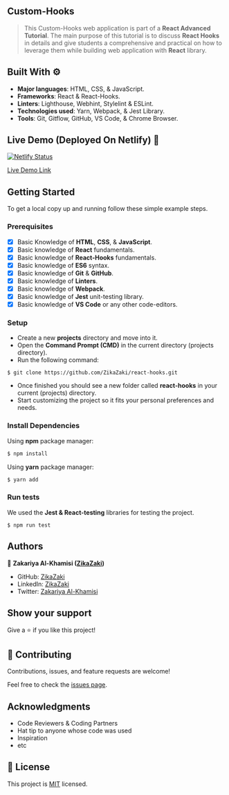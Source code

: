 ## Custom-Hooks
> This Custom-Hooks web application is part of a **React Advanced Tutorial**. The main purpose of this tutorial is to discuss **React Hooks** in details and give students a comprehensive and practical on how to leverage them while building web application with **React** library. 

## Built With ⚙️

- **Major languages**: HTML, CSS, & JavaScript.
- **Frameworks**: React & React-Hooks.
- **Linters**: Lighthouse, Webhint, Stylelint & ESLint.
- **Technologies used**: Yarn, Webpack, & Jest Library.
- **Tools**: Git, Gitflow, GitHub, VS Code, & Chrome Browser.

## Live Demo (Deployed On Netlify) 🚀

[![Netlify Status](https://api.netlify.com/)](https://api.netlify.com/)

[Live Demo Link](https://api.netlify.com/)

## Getting Started

To get a local copy up and running follow these simple example steps.

### Prerequisites

- [x] Basic Knowledge of **HTML**, **CSS**, & **JavaScript**.
- [x] Basic knowledge of **React** fundamentals.
- [x] Basic knowledge of **React-Hooks** fundamentals.
- [x] Basic knowledge of **ES6** syntax.
- [x] Basic knowledge of **Git** & **GitHub**.
- [x] Basic knowledge of **Linters**.
- [x] Basic knowledge of **Webpack**.
- [x] Basic knowledge of **Jest** unit-testing library.
- [x] Basic knowledge of **VS Code** or any other code-editors.

### Setup

- Create a new **projects** directory and move into it.
- Open the **Command Prompt (CMD)** in the current directory (projects directory).
- Run the following command:

```
$ git clone https://github.com/ZikaZaki/react-hooks.git
```

- Once finished you should see a new folder called **react-hooks** in your current (projects) directory.
- Start customizing the project so it fits your personal preferences and needs.

### Install Dependencies

Using **npm** package manager:

```bash
$ npm install
```

Using **yarn** package manager:

```bash
$ yarn add
```

### Run tests

We used the **Jest & React-testing** libraries for testing the project.

```
$ npm run test
```

## Authors

👤 **Zakariya Al-Khamisi ([ZikaZaki](https://github.com/ZikaZaki))**

- GitHub: [ZikaZaki](https://github.com/ZikaZaki)
- LinkedIn: [ZikaZaki](https://www.linkedin.com/in/zikazaki/)
- Twitter: [Zakariya Al-Khamisi](https://twitter.com/ZakariyaKhamisi)

## Show your support

Give a ⭐️ if you like this project!

## 🤝 Contributing

Contributions, issues, and feature requests are welcome!

Feel free to check the [issues page](../../issues/).

## Acknowledgments

- Code Reviewers & Coding Partners
- Hat tip to anyone whose code was used
- Inspiration
- etc

## 📝 License

This project is [MIT](./LICENSE) licensed.
